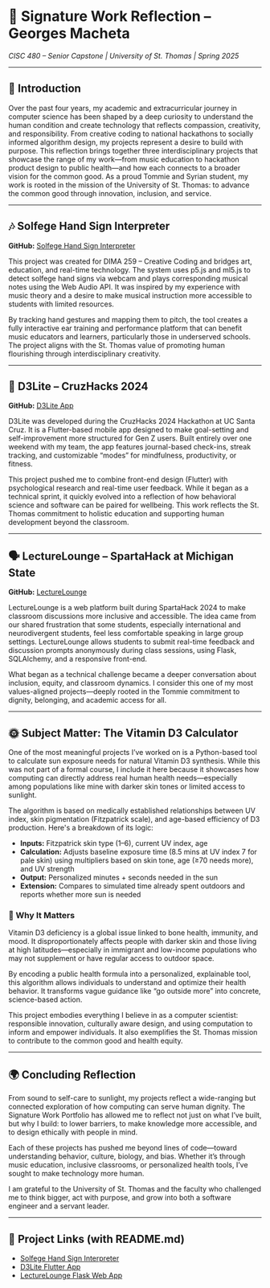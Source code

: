 # 🧠 Signature Work Reflection – Georges Macheta  
*CISC 480 – Senior Capstone | University of St. Thomas | Spring 2025*

---

## 📌 Introduction

Over the past four years, my academic and extracurricular journey in computer science has been shaped by a deep curiosity to understand the human condition and create technology that reflects compassion, creativity, and responsibility. From creative coding to national hackathons to socially informed algorithm design, my projects represent a desire to build with purpose. This reflection brings together three interdisciplinary projects that showcase the range of my work—from music education to hackathon product design to public health—and how each connects to a broader vision for the common good. As a proud Tommie and Syrian student, my work is rooted in the mission of the University of St. Thomas: to advance the common good through innovation, inclusion, and service.

---

## 🎶 Solfege Hand Sign Interpreter  
**GitHub:** [Solfege Hand Sign Interpreter](https://github.com/georges-macheta/solfege-hand-interpreter)

This project was created for DIMA 259 – Creative Coding and bridges art, education, and real-time technology. The system uses p5.js and ml5.js to detect solfege hand signs via webcam and plays corresponding musical notes using the Web Audio API. It was inspired by my experience with music theory and a desire to make musical instruction more accessible to students with limited resources.

By tracking hand gestures and mapping them to pitch, the tool creates a fully interactive ear training and performance platform that can benefit music educators and learners, particularly those in underserved schools. The project aligns with the St. Thomas value of promoting human flourishing through interdisciplinary creativity.

---

## 📱 D3Lite – CruzHacks 2024  
**GitHub:** [D3Lite App](https://github.com/georges-macheta/d3lite)

D3Lite was developed during the CruzHacks 2024 Hackathon at UC Santa Cruz. It is a Flutter-based mobile app designed to make goal-setting and self-improvement more structured for Gen Z users. Built entirely over one weekend with my team, the app features journal-based check-ins, streak tracking, and customizable “modes” for mindfulness, productivity, or fitness.

This project pushed me to combine front-end design (Flutter) with psychological research and real-time user feedback. While it began as a technical sprint, it quickly evolved into a reflection of how behavioral science and software can be paired for wellbeing. This work reflects the St. Thomas commitment to holistic education and supporting human development beyond the classroom.

---

## 🗣 LectureLounge – SpartaHack at Michigan State  
**GitHub:** [LectureLounge](https://github.com/georges-macheta/LectureLounge)

LectureLounge is a web platform built during SpartaHack 2024 to make classroom discussions more inclusive and accessible. The idea came from our shared frustration that some students, especially international and neurodivergent students, feel less comfortable speaking in large group settings. LectureLounge allows students to submit real-time feedback and discussion prompts anonymously during class sessions, using Flask, SQLAlchemy, and a responsive front-end.

What began as a technical challenge became a deeper conversation about inclusion, equity, and classroom dynamics. I consider this one of my most values-aligned projects—deeply rooted in the Tommie commitment to dignity, belonging, and academic access for all.

---

## 🌞 Subject Matter: The Vitamin D3 Calculator

One of the most meaningful projects I’ve worked on is a Python-based tool to calculate sun exposure needs for natural Vitamin D3 synthesis. While this was not part of a formal course, I include it here because it showcases how computing can directly address real human health needs—especially among populations like mine with darker skin tones or limited access to sunlight.

The algorithm is based on medically established relationships between UV index, skin pigmentation (Fitzpatrick scale), and age-based efficiency of D3 production. Here's a breakdown of its logic:

- **Inputs:** Fitzpatrick skin type (1–6), current UV index, age
- **Calculation:** Adjusts baseline exposure time (8.5 mins at UV index 7 for pale skin) using multipliers based on skin tone, age (≥70 needs more), and UV strength
- **Output:** Personalized minutes + seconds needed in the sun
- **Extension:** Compares to simulated time already spent outdoors and reports whether more sun is needed

### 🔬 Why It Matters

Vitamin D3 deficiency is a global issue linked to bone health, immunity, and mood. It disproportionately affects people with darker skin and those living at high latitudes—especially in immigrant and low-income populations who may not supplement or have regular access to outdoor space.

By encoding a public health formula into a personalized, explainable tool, this algorithm allows individuals to understand and optimize their health behavior. It transforms vague guidance like “go outside more” into concrete, science-based action.

This project embodies everything I believe in as a computer scientist: responsible innovation, culturally aware design, and using computation to inform and empower individuals. It also exemplifies the St. Thomas mission to contribute to the common good and health equity.

---

## 🌍 Concluding Reflection

From sound to self-care to sunlight, my projects reflect a wide-ranging but connected exploration of how computing can serve human dignity. The Signature Work Portfolio has allowed me to reflect not just on what I’ve built, but why I build: to lower barriers, to make knowledge more accessible, and to design ethically with people in mind.

Each of these projects has pushed me beyond lines of code—toward understanding behavior, culture, biology, and bias. Whether it’s through music education, inclusive classrooms, or personalized health tools, I’ve sought to make technology more human.

I am grateful to the University of St. Thomas and the faculty who challenged me to think bigger, act with purpose, and grow into both a software engineer and a servant leader.

---

## 🔗 Project Links (with README.md)

- [Solfege Hand Sign Interpreter](https://github.com/georges-macheta/solfege-interpreter)
- [D3Lite Flutter App](https://github.com/georges-macheta/d3lite_app)
- [LectureLounge Flask Web App](https://github.com/georges-macheta/LectureLounge)
